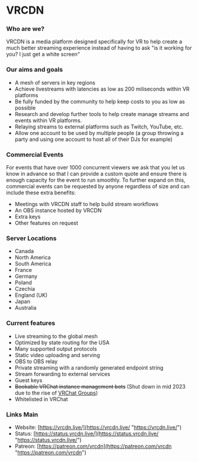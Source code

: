 # VRCDN

### Who are we?
VRCDN is a media platform designed specifically for VR to help create a much better streaming experience instead of having to ask "is it working for you? I just get a white screen"
    

### Our aims and goals
- A mesh of servers in key regions 
- Achieve livestreams with latencies as low as 200 miliseconds within VR platforms 
- Be fully funded by the community to help keep costs to you as low as possible
- Research and develop further tools to help create manage streams and events within VR platforms.
- Relaying streams to external platforms such as Twitch, YouTube, etc.
- Allow one account to be used by multiple people (a group throwing a party and using one account to host all of their DJs for example)

    
### Commercial Events
 For events that have over 1000 concurrent viewers we ask that you let us know in advance so that I can provide a custom quote and ensure there is enough capacity for the event to run smoothly. To further expand on this, commercial events can be requested by anyone regardless of size and can include these extra benefits: 
- Meetings with VRCDN staff to help build stream workflows
- An OBS instance hosted by VRCDN
- Extra keys
- Other features on request 
  
 ### Server Locations
- Canada
- North America
- South America
- France
- Germany
- Poland
- Czechia 
- England (UK)
- Japan
- Australia

### Current features 
- Live streaming to the global mesh
- Optimized by state routing for the USA
- Many supported output protocols
- Static video uploading and serving
- OBS to OBS relay
- Private streaming with a randomly generated endpoint string
- Stream forwarding to external services
- Guest keys
- ~~Bookable VRChat instance management bots~~ (Shut down in mid 2023 due to the rise of [VRChat Groups](https://hello.vrchat.com/blog/vrchat-groups))
- Whitelisted in VRChat

### Links Main
- Website: [https://vrcdn.live/](https://vrcdn.live/ "https://vrcdn.live/")
- Status: [https://status.vrcdn.live/](https://status.vrcdn.live/ "https://status.vrcdn.live/")
- Patreon: [https://patreon.com/vrcdn](https://patreon.com/vrcdn "https://patreon.com/vrcdn")
